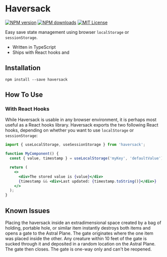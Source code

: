 # Haversack

[![NPM version][npm-version-image]][npm-url] [![NPM downloads][npm-downloads-image]][npm-url] [![MIT License][license-image]][license-url]

Easy save state management using browser `localStorage` or `sessionStorage`.

- Written in TypeScript
- Ships with React hooks and

## Installation

    npm install --save haversack

## How To Use

### With React Hooks

While Haversack is usable in any browser environment, it is perhaps most useful as a React hooks library. Haversack exports the two following React hooks, depending on whether you want to use `localStorage` or `sessionStorage`:

```jsx
import { useLocalStorage, useSessionStorage } from 'haversack';

function MyComponent() {
  const { value, timestamp } = useLocalStorage('myKey', 'defaultValue');

  return (
    <>
      <div>The stored value is {value}</div>
      {timestamp && <div>Last updated: {timestamp.toString()}</div>}
    </>
  );
}
```

## Known Issues

Placing the haversack inside an extradimensional space created by a bag of holding, portable hole, or similar item instantly destroys both items and opens a gate to the Astral Plane. The gate originates where the one item was placed inside the other. Any creature within 10 feet of the gate is sucked through it and deposited in a random location on the Astral Plane. The gate then closes. The gate is one-way only and can't be reopened.

[license-image]: http://img.shields.io/badge/license-MIT-blue.svg?style=flat-square
[license-url]: https://github.com/colinhemphill/haversack/blob/master/LICENSE
[npm-downloads-image]: http://img.shields.io/npm/dm/haversack.svg?style=flat-square
[npm-url]: https://npmjs.org/package/haversack
[npm-version-image]: http://img.shields.io/npm/v/haversack.svg?style=flat-square
